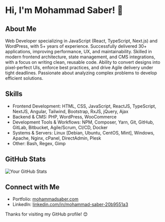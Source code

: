 # Hi, I'm Mohammad Saber! 👋

## About Me
Web Developer specializing in JavaScript (React, TypeScript, Next.js) and WordPress, with 5+ years of experience. Successfully delivered 30+ applications, improving performance, UX, and maintainability. Skilled in modern frontend architecture, state management, and CMS integrations, with a focus on writing clean, reusable code. Ability to convert designs into pixel-perfect UIs, enforce best practices, and drive Agile delivery under tight deadlines. Passionate about analyzing complex problems to develop efficient solutions.

## Skills
- Frontend Development: HTML, CSS, JavaScript, ReactJS, TypeScript, NextJS, Angular, Tailwind, Bootstrap, RxJS, jQuery, Ajax
- Backend & CMS: PHP, WordPress, WooCommerce
- Development Tools & Workflows: NPM, Composer, Yarn, Git, GitHub, GitLab, Bitbucket, Agile/Scrum, CI/CD, Docker
- Systems & Servers: Linux [Debian, Ubuntu, CentOS, Mint], Windows, Apache, Nginx, cPanel, DirectAdmin, Plesk
- Other: Bash, Regex, Gimp

## GitHub Stats

![Your GitHub Stats](https://github-readme-stats.vercel.app/api?username=mhmdsbr&show_icons=true&theme=radical)

## Connect with Me

- Portfolio: [mohammadsaber.com](https://mohammadsaber.com)
- LinkedIn: [linkedin.com/in/mohammad-saber-20b9551a3](https://linkedin.com/in/mohammad-saber-20b9551a3)


Thanks for visiting my GitHub profile! 😊
